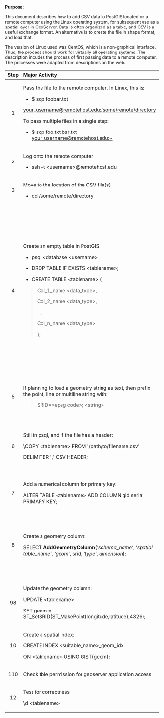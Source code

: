 **Purpose:**

This document describes how to add CSV data to PostGIS located on a remote computer using the Linux operating system, for subsequent use as a spatial layer in GeoServer. Data is often organized as a table, and CSV is a useful exchange format. An alternative is to create the file in shape format, and load that.

The version of Linux used was CentOS, which is a non-graphical interface. Thus, the process should work for virtually all operating systems. The description incudes the process of first passing data to a remote computer. The processes were adapted from descriptions on the web.

<table>
<colgroup>
<col style="width: 9%" />
<col style="width: 53%" />
<col style="width: 37%" />
</colgroup>
<thead>
<tr>
<th style="text-align: center;"><strong>Step</strong></th>
<th style="text-align: left;"><strong>Major Activity</strong></th>
<th style="text-align: left;"><strong>References, Forms and Details</strong></th>
</tr>
</thead>
<tbody>
<tr>
<td style="text-align: center;">1</td>
<td style="text-align: left;"><p>Pass the file to the remote computer. In Linux, this is:</p>
<ul>
<li><p>$ scp foobar.txt</p></li>
</ul>
<p><a href="mailto:your_username@remotehost.edu:/some/remote/directory">your_username@remotehost.edu:/some/remote/directory</a></p>
<p>To pass multiple files in a single step:</p>
<ul>
<li><p>$ scp foo.txt bar.txt <a href="mailto:your_username@remotehost.edu:~">your_username@remotehost.edu:~</a></p></li>
</ul></td>
<td style="text-align: left;"><p>Other file-moving variants are mentioned at:</p>
<p><a href="http://www.hypexr.org/linux_scp_help.php">http://www.hypexr.org/linux_scp_help.php</a></p></td>
</tr>
<tr>
<td style="text-align: center;">2</td>
<td style="text-align: left;"><p>Log onto the remote computer</p>
<ul>
<li><p>ssh –t &lt;username&gt;@remotehost.edu</p></li>
</ul></td>
<td style="text-align: left;"></td>
</tr>
<tr>
<td style="text-align: center;">3</td>
<td style="text-align: left;"><p>Move to the location of the CSV file(s)</p>
<ul>
<li><p>cd /some/remote/directory</p></li>
</ul></td>
<td style="text-align: left;"></td>
</tr>
<tr>
<td style="text-align: center;">4</td>
<td style="text-align: left;"><p>Create an empty table in PostGIS</p>
<ul>
<li><p>psql &lt;database &lt;username&gt;</p></li>
<li><p>DROP TABLE IF EXISTS &lt;tablename&gt;;</p></li>
<li><p>CREATE TABLE &lt;tablename&gt; (</p></li>
</ul>
<blockquote>
<p>Col_1_name &lt;data_type&gt;,</p>
<p>Col_2_name &lt;data_type&gt;,</p>
<p>. . .</p>
<p>Col_n_name &lt;data_type&gt;</p>
<p><mark></mark></p>
<p>);</p>
</blockquote></td>
<td style="text-align: left;"><ul>
<li><p>Note opening and closing parentheses for create table</p></li>
<li><p>Common numeric and character types:</p>
<ul>
<li><p>The <strong>real</strong> type typically has a range of at least 1E-37 to 1E+37 with a precision of at least 6 decimal digits.</p></li>
<li><p>The <strong>double precision</strong> type typically has a range of around 1E-307 to 1E+308 with a precision of at least 15 digits.</p></li>
<li><p>The type <strong>integer</strong> is a common choice, as it offers the best balance between range, storage size, and performance.</p></li>
<li><p>The notations <strong>varchar(n)</strong> and <strong>char(n)</strong> are aliases for <strong>character varying(n)</strong> and <strong>character(n),</strong> respectively. <strong>character</strong> without length specifier is equivalent to character(1).</p></li>
</ul></li>
</ul></td>
</tr>
<tr>
<td style="text-align: center;">5</td>
<td style="text-align: left;"><p>If planning to load a geometry string as text, then prefix the point, line or multiline string with:</p>
<blockquote>
<p>SRID=&lt;epsg code&gt;; &lt;string&gt;</p>
</blockquote></td>
<td style="text-align: left;"><ul>
<li><p>Allows point, line or multiline string to include the epsg code and load</p></li>
<li><p>note the semi-colon before the &lt;string&gt;</p></li>
</ul></td>
</tr>
<tr>
<td style="text-align: center;">6</td>
<td style="text-align: left;"><p>Still in psql, and if the file has a header:</p>
<p>\COPY &lt;tablename&gt; FROM '/path/to/filename.csv'</p>
<p>DELIMITER ',' CSV HEADER;</p></td>
<td style="text-align: left;"><ul>
<li><p>If no header, omit the HEADER attribute</p></li>
<li><p>Use \copy (and not simply copy) because one does not need special privileges to perform.</p></li>
<li><p>If space-delimited data, use ‘ ‘</p></li>
</ul></td>
</tr>
<tr>
<td style="text-align: center;">7</td>
<td style="text-align: left;"><p>Add a numerical column for primary key:</p>
<p>ALTER TABLE &lt;tablename&gt; ADD COLUMN gid serial PRIMARY KEY;</p></td>
<td style="text-align: left;"><ul>
<li><p>Creates a binary tree search index</p></li>
</ul></td>
</tr>
<tr>
<td style="text-align: center;">8</td>
<td style="text-align: left;"><p>Create a geometry column:</p>
<p>SELECT <strong>AddGeometryColumn</strong>(‘<em>schema_name’</em>, ‘<em>spatial table_name’</em>, <em>‘geom</em>’, srid, ‘<em>type’</em>, <em>dimension</em>);</p></td>
<td style="text-align: left;"><ul>
<li><p>Example:</p></li>
</ul>
<p>SELECT AddGeometryColumn ('data','placenames','geom' ,3005,'POINT',2);</p>
<ul>
<li><p>srid = 4326 (latitude, longitude on datum WGS84), etc (no quotes)</p></li>
<li><p>type=POINT, etc</p></li>
</ul></td>
</tr>
<tr>
<td style="text-align: center;">98</td>
<td style="text-align: left;"><p>Update the geometry column:</p>
<p>UPDATE &lt;tablename&gt;</p>
<p>SET geom = ST_SetSRID(ST_MakePoint(longitude,latitude),4326);</p></td>
<td style="text-align: left;"><ul>
<li><p>This could identify a projected coordinate system, for instance, an UTM projection with northings and eastings.</p></li>
</ul></td>
</tr>
<tr>
<td style="text-align: center;">10</td>
<td style="text-align: left;"><p>Create a spatial index:</p>
<p>CREATE INDEX &lt;suitable_name&gt;_geom_idx</p>
<p>ON &lt;tablename&gt; USING GIST(geom);</p></td>
<td style="text-align: left;"><ul>
<li><p>The index name is a free choice, but should be meaningful</p></li>
</ul></td>
</tr>
<tr>
<td style="text-align: center;">110</td>
<td style="text-align: left;">Check tble permission for geoserver application access</td>
<td style="text-align: left;"><ul>
<li></li>
</ul></td>
</tr>
<tr>
<td style="text-align: center;">12</td>
<td style="text-align: left;"><p>Test for correctness</p>
<p>\d &lt;tablename&gt;</p></td>
<td style="text-align: left;"><ul>
<li><p>Should see serial PKey and GIST index, as well as columns</p></li>
</ul></td>
</tr>
</tbody>
</table>
